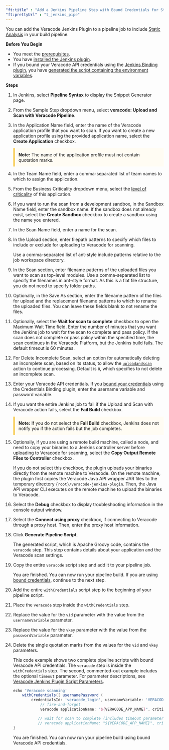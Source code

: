 ```yaml
---
"ft:title" : "Add a Jenkins Pipeline Step with Bound Credentials for Static Analysis"
"ft:prettyUrl" : "t_jenkins_pipe"
---
```

You can add the Veracode Jenkins Plugin to a pipeline job to include [Static Analysis](https://docs.veracode.com/r/c_static_overview) in your build pipeline.

<p font-size="13pt"><b>Before You Begin</b></p>

- You meet the [prerequisites](https://docs.veracode.com/r/c_using_jenkins).
- You have [installed the Jenkins plugin](https://docs.veracode.com/r/t_install_jenkins).
- If you bound your Veracode API credentials using the [Jenkins Binding plugin](https://docs.veracode.com/r/t_jenkins_install_credbinding), you have [generated the script containing the environment variables](https://docs.veracode.com/r/t_binding_creds).

<p font-size="13pt"><b>Steps</b></p>

1. In Jenkins, select **Pipeline Syntax** to display the Snippet Generator page.

2. From the Sample Step dropdown menu, select **veracode: Upload and Scan with Veracode Pipeline**.

3. In the Application Name field, enter the name of the Veracode application profile that you want to scan. If you want to create a new application profile using the provided application name, select the **Create Application** checkbox.

    <p style="background-color:#FFFCF3; padding: 12px; border-left: 5px solid #F7CD55;">
    <b>Note:</b> The name of the application profile must not contain quotation marks.</p>

4. In the Team Name field, enter a comma-separated list of team names to which to assign the application.

5. From the Business Criticality dropdown menu, select the [level of criticality](https://docs.veracode.com/r/review_assurancelevels) of this application.

6. If you want to run the scan from a development sandbox, in the Sandbox Name field, enter the sandbox name. If the sandbox does not already exist, select the **Create Sandbox** checkbox to create a sandbox using the name you entered.

7. In the Scan Name field, enter a name for the scan.

8. In the Upload section, enter filepath patterns to specify which files to include or exclude for uploading to Veracode for scanning.

    Use a comma-separated list of ant-style include patterns relative to the job workspace directory.

9. In the Scan section, enter filename patterns of the uploaded files you want to scan as top-level modules. Use a comma-separated list to specify the filenames in ant-style format. As this is a flat file structure, you do not need to specify folder paths.

10. Optionally, in the Save As section, enter the filename pattern of the files for upload and the replacement filename patterns to which to rename the uploaded files. You can leave these fields blank to not rename the files.

11. Optionally, select the **Wait for scan to complete** checkbox to open the Maximum Wait Time field. Enter the number of minutes that you want the Jenkins job to wait for the scan to complete and pass policy. If the scan does not complete or pass policy within the specified time, the scan continues in the Veracode Platform, but the Jenkins build fails. The default timeout is 60 minutes.

12. For Delete Incomplete Scan, select an option for automatically deleting an incomplete scan, based on its status, to allow the [`uploadandscan`](https://docs.veracode.com/r/r_uploadandscan) action to continue processing. Default is `0`, which specifies to not delete an incomplete scan.

13. Enter your Veracode API credentials. If you [bound your credentials](https://docs.veracode.com/r/t_binding_creds) using the Credentials Binding plugin, enter the username variable and password variable.

14. If you want the entire Jenkins job to fail if the Upload and Scan with Veracode action fails, select the **Fail Build** checkbox.

    <p style="background-color:#FFFCF3; padding: 12px; border-left: 5px solid #F7CD55;">
    <b>Note:</b> If you do not select the <b>Fail Build</b> checkbox, Jenkins does not notify you if the action fails but the job completes.</p>

15. Optionally, if you are using a remote build machine, called a node, and need to copy your binaries to a Jenkins controller server before uploading to Veracode for scanning, select the **Copy Output Remote Files to Controller** checkbox.

    If you do not select this checkbox, the plugin uploads your binaries directly from the remote machine to Veracode. On the remote machine, the plugin first copies the Veracode Java API wrapper JAR files to the temporary directory `{root}/veracode-jenkins-plugin`. Then, the Java API wrapper CLI executes on the remote machine to upload the binaries to Veracode.

16. Select the **Debug** checkbox to display troubleshooting information in the console output window.

17. Select the **Connect using proxy** checkbox, if connecting to Veracode through a proxy host. Then, enter the proxy host information.

18. Click **Generate Pipeline Script**.

    The generated script, which is Apache Groovy code, contains the `veracode` step. This step contains details about your application and the Veracode scan settings.

19. Copy the entire `veracode` script step and add it to your pipeline job.

    You are finished. You can now run your pipeline build. If you are using [bound credentials](https://docs.veracode.com/r/t_binding_creds), continue to the next step.

20. Add the entire `withCredentials` script step to the beginning of your pipeline script.

21. Place the `veracode` step inside the `withCredentials` step.

22. Replace the value for the `vid` parameter with the value from the `usernameVariable` parameter.

23. Replace the value for the `vkey` parameter with the value from the `passwordVariable` parameter.

24. Delete the single quotation marks from the values for the `vid` and `vkey` parameters.

    This code example shows two complete pipeline scripts with bound Veracode API credentials. The `veracode` step is inside the `withCredentials` step. The second, commented-out example includes the optional `timeout` parameter. For parameter descriptions, see [Veracode Jenkins Plugin Script Parameters](https://docs.veracode.com/r/r_jenkins_pipeline_script_params).

    ```groovy
    echo 'Veracode scanning'
        withCredentials([ usernamePassword (
            credentialsId: 'veracode_login', usernameVariable: 'VERACODE_API_ID', passwordVariable: 'VERACODE_API_KEY') ]) {
                // fire-and-forget
                veracode applicationName: "${VERACODE_APP_NAME}", criticality: 'VeryHigh', debug: true, fileNamePattern: '', pHost: '', pPassword: '', pUser: '', replacementPattern: '', sandboxName: '', scanExcludesPattern: '', scanIncludesPattern: '', scanName: "${BUILD_TAG}", uploadExcludesPattern: '', uploadIncludesPattern: 'target/verademo.war', vid: "${VERACODE_API_ID}", vkey: "${VERACODE_API_KEY}"
    
               // wait for scan to complete (includes timeout parameter)
               // veracode applicationName: "${VERACODE_APP_NAME}", criticality: 'VeryHigh', debug: true, timeout: 20, fileNamePattern: '', pHost: '', pPassword: '', pUser: '', replacementPattern: '', sandboxName: '', scanExcludesPattern: '', scanIncludesPattern: '', scanName: "${BUILD_TAG}", uploadExcludesPattern: '', uploadIncludesPattern: 'target/verademo.war', vid: "${VERACODE_API_ID}", vkey: "${VERACODE_API_KEY}"
    }
    ```

    You are finished. You can now run your pipeline build using bound Veracode API credentials.